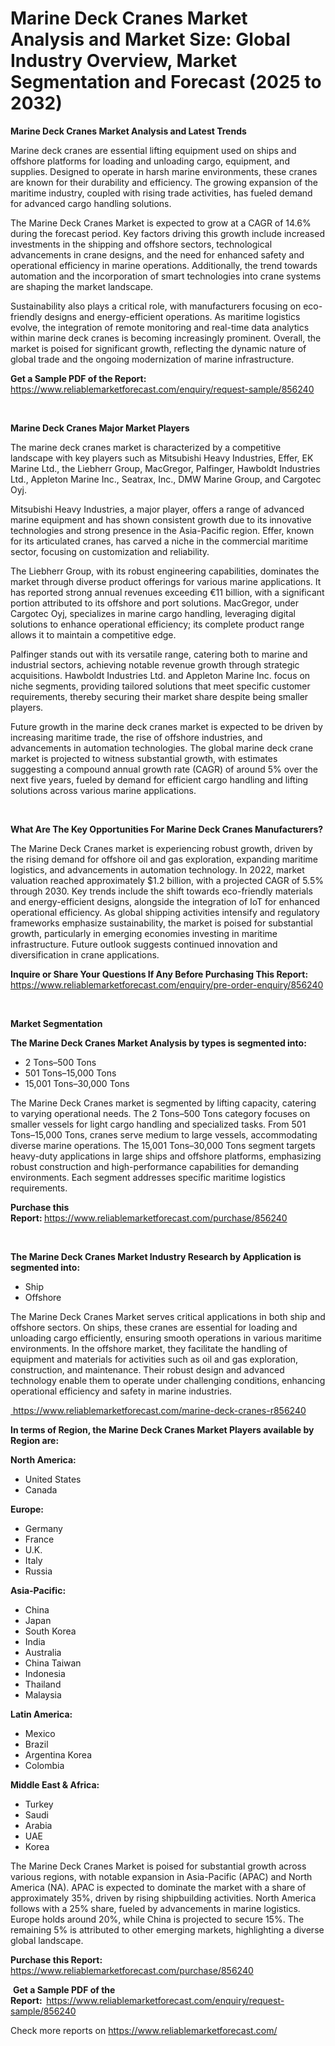 <p><h1>Marine Deck Cranes Market Analysis and Market Size: Global Industry Overview, Market Segmentation and Forecast (2025 to 2032)</h1></p><p><strong>Marine Deck Cranes Market Analysis and Latest Trends</strong></p>
<p><p>Marine deck cranes are essential lifting equipment used on ships and offshore platforms for loading and unloading cargo, equipment, and supplies. Designed to operate in harsh marine environments, these cranes are known for their durability and efficiency. The growing expansion of the maritime industry, coupled with rising trade activities, has fueled demand for advanced cargo handling solutions.</p><p>The Marine Deck Cranes Market is expected to grow at a CAGR of 14.6% during the forecast period. Key factors driving this growth include increased investments in the shipping and offshore sectors, technological advancements in crane designs, and the need for enhanced safety and operational efficiency in marine operations. Additionally, the trend towards automation and the incorporation of smart technologies into crane systems are shaping the market landscape. </p><p>Sustainability also plays a critical role, with manufacturers focusing on eco-friendly designs and energy-efficient operations. As maritime logistics evolve, the integration of remote monitoring and real-time data analytics within marine deck cranes is becoming increasingly prominent. Overall, the market is poised for significant growth, reflecting the dynamic nature of global trade and the ongoing modernization of marine infrastructure.</p></p>
<p><strong>Get a Sample PDF of the Report:&nbsp;</strong> <a href="https://www.reliablemarketforecast.com/enquiry/request-sample/856240?utm_campaign=2307&utm_medium=2&utm_source=Github&utm_content=ia&utm_term=08042025&utm_id=marine-deck-cranes">https://www.reliablemarketforecast.com/enquiry/request-sample/856240</a></p>
<p>&nbsp;</p>
<p><strong>Marine Deck Cranes Major Market Players</strong></p>
<p><p>The marine deck cranes market is characterized by a competitive landscape with key players such as Mitsubishi Heavy Industries, Effer, EK Marine Ltd., the Liebherr Group, MacGregor, Palfinger, Hawboldt Industries Ltd., Appleton Marine Inc., Seatrax, Inc., DMW Marine Group, and Cargotec Oyj. </p><p>Mitsubishi Heavy Industries, a major player, offers a range of advanced marine equipment and has shown consistent growth due to its innovative technologies and strong presence in the Asia-Pacific region. Effer, known for its articulated cranes, has carved a niche in the commercial maritime sector, focusing on customization and reliability.</p><p>The Liebherr Group, with its robust engineering capabilities, dominates the market through diverse product offerings for various marine applications. It has reported strong annual revenues exceeding €11 billion, with a significant portion attributed to its offshore and port solutions. MacGregor, under Cargotec Oyj, specializes in marine cargo handling, leveraging digital solutions to enhance operational efficiency; its complete product range allows it to maintain a competitive edge.</p><p>Palfinger stands out with its versatile range, catering both to marine and industrial sectors, achieving notable revenue growth through strategic acquisitions. Hawboldt Industries Ltd. and Appleton Marine Inc. focus on niche segments, providing tailored solutions that meet specific customer requirements, thereby securing their market share despite being smaller players.</p><p>Future growth in the marine deck cranes market is expected to be driven by increasing maritime trade, the rise of offshore industries, and advancements in automation technologies. The global marine deck crane market is projected to witness substantial growth, with estimates suggesting a compound annual growth rate (CAGR) of around 5% over the next five years, fueled by demand for efficient cargo handling and lifting solutions across various marine applications.</p></p>
<p>&nbsp;</p>
<p><strong>What Are The Key Opportunities For Marine Deck Cranes Manufacturers?</strong></p>
<p><p>The Marine Deck Cranes market is experiencing robust growth, driven by the rising demand for offshore oil and gas exploration, expanding maritime logistics, and advancements in automation technology. In 2022, market valuation reached approximately $1.2 billion, with a projected CAGR of 5.5% through 2030. Key trends include the shift towards eco-friendly materials and energy-efficient designs, alongside the integration of IoT for enhanced operational efficiency. As global shipping activities intensify and regulatory frameworks emphasize sustainability, the market is poised for substantial growth, particularly in emerging economies investing in maritime infrastructure. Future outlook suggests continued innovation and diversification in crane applications.</p></p>
<p><strong>Inquire or Share Your Questions If Any Before Purchasing This Report:</strong> <a href="https://www.reliablemarketforecast.com/enquiry/pre-order-enquiry/856240?utm_campaign=2307&utm_medium=2&utm_source=Github&utm_content=ia&utm_term=08042025&utm_id=marine-deck-cranes">https://www.reliablemarketforecast.com/enquiry/pre-order-enquiry/856240</a></p>
<p>&nbsp;</p>
<p><strong>Market Segmentation</strong></p>
<p><strong>The Marine Deck Cranes Market Analysis by types is segmented into:</strong></p>
<p><ul><li>2 Tons–500 Tons</li><li>501 Tons–15,000 Tons</li><li>15,001 Tons–30,000 Tons</li></ul></p>
<p><p>The Marine Deck Cranes market is segmented by lifting capacity, catering to varying operational needs. The 2 Tons–500 Tons category focuses on smaller vessels for light cargo handling and specialized tasks. From 501 Tons–15,000 Tons, cranes serve medium to large vessels, accommodating diverse marine operations. The 15,001 Tons–30,000 Tons segment targets heavy-duty applications in large ships and offshore platforms, emphasizing robust construction and high-performance capabilities for demanding environments. Each segment addresses specific maritime logistics requirements.</p></p>
<p><strong>Purchase this Report:&nbsp;</strong><a href="https://www.reliablemarketforecast.com/purchase/856240?utm_campaign=2307&utm_medium=2&utm_source=Github&utm_content=ia&utm_term=08042025&utm_id=marine-deck-cranes">https://www.reliablemarketforecast.com/purchase/856240</a></p>
<p>&nbsp;</p>
<p><strong>The Marine Deck Cranes Market Industry Research by Application is segmented into:</strong></p>
<p><ul><li>Ship</li><li>Offshore</li></ul></p>
<p><p>The Marine Deck Cranes Market serves critical applications in both ship and offshore sectors. On ships, these cranes are essential for loading and unloading cargo efficiently, ensuring smooth operations in various maritime environments. In the offshore market, they facilitate the handling of equipment and materials for activities such as oil and gas exploration, construction, and maintenance. Their robust design and advanced technology enable them to operate under challenging conditions, enhancing operational efficiency and safety in marine industries.</p></p>
<p><a href="https://www.reliablemarketforecast.com/marine-deck-cranes-r856240?utm_campaign=2307&utm_medium=2&utm_source=Github&utm_content=ia&utm_term=08042025&utm_id=marine-deck-cranes">&nbsp;https://www.reliablemarketforecast.com/marine-deck-cranes-r856240</a></p>
<p><strong>In terms of Region, the Marine Deck Cranes Market Players available by Region are:</strong></p>
<p>
    <p> <strong> North America: </strong>
        <ul>
            <li>United States</li>
            <li>Canada</li>
        </ul>
        </p> 
    <p> <strong> Europe: </strong>
        <ul>
            <li>Germany</li>
            <li>France</li>
            <li>U.K.</li>
            <li>Italy</li>
            <li>Russia</li>
        </ul>
        </p> 
    <p> <strong> Asia-Pacific: </strong>
        <ul>
            <li>China</li>
            <li>Japan</li>
            <li>South Korea</li>
            <li>India</li>
            <li>Australia</li>
            <li>China Taiwan</li>
            <li>Indonesia</li>
            <li>Thailand</li>
            <li>Malaysia</li>
        </ul>
        </p> 
    <p> <strong> Latin America: </strong>
        <ul>
            <li>Mexico</li>
            <li>Brazil</li>
            <li>Argentina Korea</li>
            <li>Colombia</li>
        </ul>
        </p> 
    <p> <strong> Middle East & Africa: </strong>
        <ul>
            <li>Turkey</li>
            <li>Saudi</li>
            <li>Arabia</li>
            <li>UAE</li>
            <li>Korea</li>
        </ul>
    </p>
    </p>
<p><p>The Marine Deck Cranes Market is poised for substantial growth across various regions, with notable expansion in Asia-Pacific (APAC) and North America (NA). APAC is expected to dominate the market with a share of approximately 35%, driven by rising shipbuilding activities. North America follows with a 25% share, fueled by advancements in marine logistics. Europe holds around 20%, while China is projected to secure 15%. The remaining 5% is attributed to other emerging markets, highlighting a diverse global landscape.</p></p>
<p><strong>Purchase this Report: </strong><a href="https://www.reliablemarketforecast.com/purchase/856240?utm_campaign=2307&utm_medium=2&utm_source=Github&utm_content=ia&utm_term=08042025&utm_id=marine-deck-cranes">https://www.reliablemarketforecast.com/purchase/856240</a></p>
<p>&nbsp;<strong>Get a Sample PDF of the Report:&nbsp;&nbsp;</strong><a href="https://www.reliablemarketforecast.com/enquiry/request-sample/856240?utm_campaign=2307&utm_medium=2&utm_source=Github&utm_content=ia&utm_term=08042025&utm_id=marine-deck-cranes">https://www.reliablemarketforecast.com/enquiry/request-sample/856240</a></p>
<p><strong></strong></p>
<p>Check more reports on <a href="https://www.reliablemarketforecast.com/?utm_campaign=2307&utm_medium=2&utm_source=Github&utm_content=ia&utm_term=08042025&utm_id=marine-deck-cranes">https://www.reliablemarketforecast.com/</a></p>